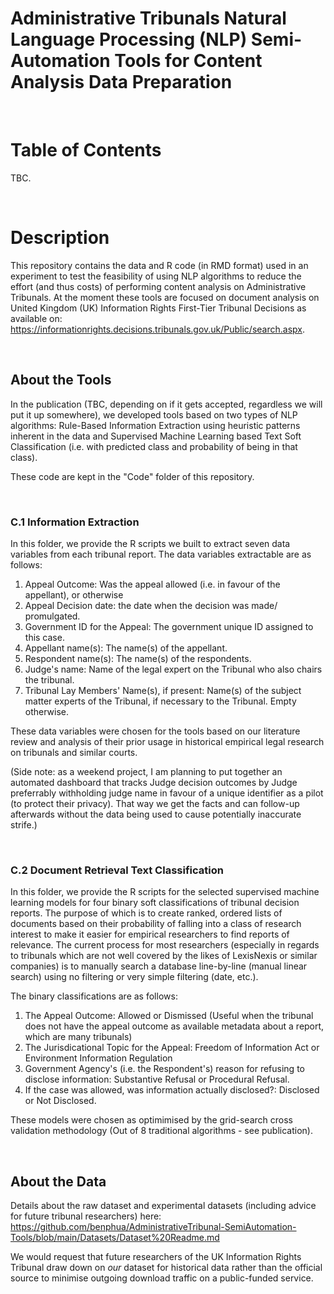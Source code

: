 # Administrative Tribunals Natural Language Processing (NLP) Semi-Automation Tools for Content Analysis Data Preparation

<br>

# Table of Contents

TBC.

<br>

# Description

This repository contains the data and R code (in RMD format) used in an experiment to test the feasibility of using NLP algorithms to reduce the effort (and thus costs) of performing content analysis on Administrative Tribunals. At the moment these tools are focused on document analysis on United Kingdom (UK) Information Rights First-Tier Tribunal Decisions as available on: https://informationrights.decisions.tribunals.gov.uk/Public/search.aspx. 

<br>

## About the Tools

In the publication (TBC, depending on if it gets accepted, regardless we will put it up somewhere), we developed tools based on two types of NLP algorithms: Rule-Based Information Extraction using heuristic patterns inherent in the data and Supervised Machine Learning based Text Soft Classification (i.e. with predicted class and probability of being in that class).

These code are kept in the "Code" folder of this repository.

<br>

### C.1 Information Extraction

In this folder, we provide the R scripts we built to extract seven data variables from each tribunal report. The data variables extractable are as follows:

1. Appeal Outcome: Was the appeal allowed (i.e. in favour of the appellant), or otherwise
2. Appeal Decision date: the date when the decision was made/ promulgated.
3. Government ID for the Appeal: The government unique ID assigned to this case.
4. Appellant name(s): The name(s) of the appellant.
5. Respondent name(s): The name(s) of the respondents.
6. Judge's name: Name of the legal expert on the Tribunal who also chairs the tribunal.
7. Tribunal Lay Members' Name(s), if present: Name(s) of the subject matter experts of the Tribunal, if necessary to the Tribunal. Empty otherwise.

These data variables were chosen for the tools based on our literature review and analysis of their prior usage in historical empirical legal research on tribunals and similar courts.

(Side note: as a weekend project, I am planning to put together an automated dashboard that tracks Judge decision outcomes by Judge preferrably withholding judge name in favour of a unique identifier as a pilot (to protect their privacy). That way we get the facts and can follow-up afterwards without the data being used to cause potentially inaccurate strife.)

<br>

### C.2 Document Retrieval Text Classification

In this folder, we provide the R scripts for the selected supervised machine learning models for four binary soft classifications of tribunal decision reports. The purpose of which is to create ranked, ordered lists of documents based on their probability of falling into a class of research interest to make it easier for empirical researchers to find reports of relevance. The current process for most researchers (especially in regards to tribunals which are not well covered by the likes of LexisNexis or similar companies) is to manually search a database line-by-line (manual linear search) using no filtering or very simple filtering (date, etc.). 

The binary classifications are as follows:

1. The Appeal Outcome: Allowed or Dismissed (Useful when the tribunal does not have the appeal outcome as available metadata about a report, which are many tribunals)
2. The Jurisdicational Topic for the Appeal: Freedom of Information Act or Environment Information Regulation
3. Government Agency's (i.e. the Respondent's) reason for refusing to disclose information: Substantive Refusal or Procedural Refusal.
4. If the case was allowed, was information actually disclosed?: Disclosed or Not Disclosed. 


These models were chosen as optimimised by the grid-search cross validation methodology (Out of 8 traditional algorithms - see publication).

<br>

## About the Data

Details about the raw dataset and experimental datasets (including advice for future tribunal researchers) here: https://github.com/benphua/AdministrativeTribunal-SemiAutomation-Tools/blob/main/Datasets/Dataset%20Readme.md

We would request that future researchers of the UK Information Rights Tribunal draw down on *our* dataset for historical data rather than the official source to minimise outgoing download traffic on a public-funded service.
